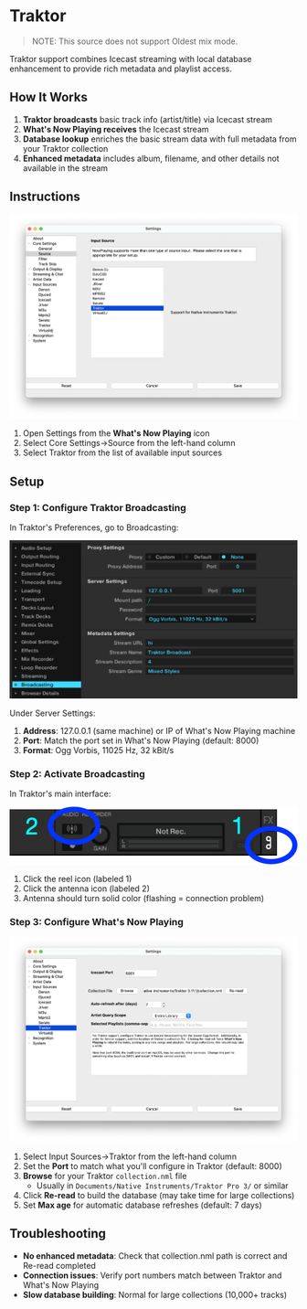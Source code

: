 # Traktor

> NOTE: This source does not support Oldest mix mode.

Traktor support combines Icecast streaming with local database enhancement
to provide rich metadata and playlist access.

## How It Works

1. **Traktor broadcasts** basic track info (artist/title) via Icecast stream
2. **What's Now Playing receives** the Icecast stream
3. **Database lookup** enriches the basic stream data with full metadata from your Traktor collection
4. **Enhanced metadata** includes album, filename, and other details not available in the stream

## Instructions

[![Traktor Source Selection](images/traktor-source-selection.png)](images/traktor-source-selection.png)

1. Open Settings from the **What's Now Playing** icon
2. Select Core Settings->Source from the left-hand column
3. Select Traktor from the list of available input sources

## Setup

### Step 1: Configure Traktor Broadcasting

In Traktor's Preferences, go to Broadcasting:

[![icecast-traktor-preferences.png](images/icecast-traktor-preferences.png)](images/icecast-traktor-preferences.png)

Under Server Settings:

1. **Address**: 127.0.0.1 (same machine) or IP of What's Now Playing machine
2. **Port**: Match the port set in What's Now Playing (default: 8000)
3. **Format**: Ogg Vorbis, 11025 Hz, 32 kBit/s

### Step 2: Activate Broadcasting

In Traktor's main interface:

[![icecast-traktor-activate.png](images/icecast-traktor-activate.png)](images/icecast-traktor-activate.png)

1. Click the reel icon (labeled 1)
2. Click the antenna icon (labeled 2)
3. Antenna should turn solid color (flashing = connection problem)

### Step 3: Configure What's Now Playing

[![Traktor Settings](images/traktor.png)](images/traktor.png)

1. Select Input Sources->Traktor from the left-hand column
2. Set the **Port** to match what you'll configure in Traktor (default: 8000)
3. **Browse** for your Traktor `collection.nml` file
   - Usually in `Documents/Native Instruments/Traktor Pro 3/` or similar
4. Click **Re-read** to build the database (may take time for large collections)
5. Set **Max age** for automatic database refreshes (default: 7 days)

## Troubleshooting

- **No enhanced metadata**: Check that collection.nml path is correct and Re-read completed
- **Connection issues**: Verify port numbers match between Traktor and What's Now Playing
- **Slow database building**: Normal for large collections (10,000+ tracks)
